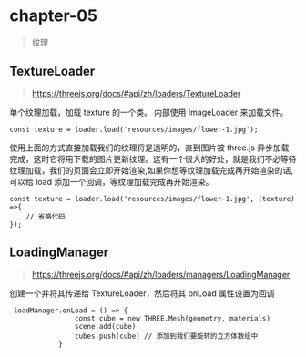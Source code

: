 # chapter-05

> 纹理

## TextureLoader

> https://threejs.org/docs/#api/zh/loaders/TextureLoader

单个纹理加载，加载 texture 的一个类。 内部使用 ImageLoader 来加载文件。

```
const texture = loader.load('resources/images/flower-1.jpg');
```

使用上面的方式直接加载我们的纹理将是透明的，直到图片被 three.js 异步加载完成，这时它将用下载的图片更新纹理。这有一个很大的好处，就是我们不必等待纹理加载，我们的页面会立即开始渲染,如果你想等纹理加载完成再开始渲染的话,可以给 load 添加一个回调，等纹理加载完成再开始渲染。

```
const texture = loader.load('resources/images/flower-1.jpg', (texture) =>{
    // 省略代码
});
```

## LoadingManager

> https://threejs.org/docs/#api/zh/loaders/managers/LoadingManager

创建一个并将其传递给 TextureLoader，然后将其 onLoad 属性设置为回调

```
 loadManager.onLoad = () => {
                const cube = new THREE.Mesh(geometry, materials)
                scene.add(cube)
                cubes.push(cube) // 添加到我们要旋转的立方体数组中
            }
```
